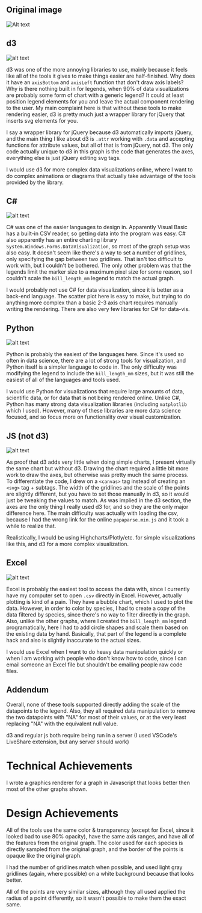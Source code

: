 ## Original image
![Alt text](./img/ggplot2.png)

## d3 ##
![alt text](./img/d3.png)

d3 was one of the more annoying libraries to use, mainly because it feels like all of the tools it gives to make things easier are half-finished. Why does it have an `axisBottom` and `axisLeft` function that don't draw axis labels? Why is there nothing built in for legends, when 90% of data visualizations are probably some form of chart with a generic legend? It could at least position legend elements for you and leave the actual component rendering to the user. My main complaint here is that without these tools to make rendering easier, d3 is pretty much just a wrapper library for jQuery that inserts svg elements for you.

I say a wrapper library for jQuery because d3 automatically imports jQuery, and the main thing I like about d3 is `.attr` working with `.data` and accepting functions for attribute values, but all of that is from jQuery, not d3. The only code actually unique to d3 in this graph is the code that generates the axes, everything else is just jQuery editing svg tags.

I would use d3 for more complex data visualizations online, where I want to do complex animations or diagrams that actually take advantage of the tools provided by the library.
## C# ##
![alt text](./img/csharp.png)

C# was one of the easier languages to design in. Apparently Visual Basic has a built-in CSV reader, so getting data into the program was easy. C# also apparently has an entire charting library `System.Windows.Forms.DataVisualization`, so most of the graph setup was also easy. It doesn't seem like there's a way to set a number of gridlines, only specifying the gap between two gridlines. That isn't too difficult to work with, but I couldn't be bothered. The only other problem was that the legends limit the marker size to a maximum pixel size for some reason, so I couldn't scale the `bill_length_mm` legend to match the actual graph.

I would probably not use C# for data visualization, since it is better as a back-end language. The scatter plot here is easy to make, but trying to do anything more complex than a basic 2-3 axis chart requires manually writing the rendering. There are also very few libraries for C# for data-vis.
## Python ##
![alt text](./img/python.png)

Python is probably the easiest of the languages here. Since it's used so often in data science, there are a lot of strong tools for visualization, and Python itself is a simpler language to code in. The only difficulty was modifying the legend to include the `bill_length_mm` sizes, but it was still the easiest of all of the languages and tools used.

I would use Python for visualizations that require large amounts of data, scientific data, or for data that is not being rendered online. Unlike C#, Python has many strong data visualization libraries (including `matplotlib` which I used). However, many of these libraries are more data science focused, and so focus more on functionality over visual customization.
## JS (not d3) ##
![alt text](./img/js.png)

As proof that d3 adds very little when doing simple charts, I present virtually the same chart but without d3. Drawing the chart required a little bit more work to draw the axes, but otherwise was pretty much the same process. To differentiate the code, I drew on a `<canvas>` tag instead of creating an `<svg>` tag + subtags. The width of the gridlines and the scale of the points are slightly different, but you have to set those manually in d3, so it would just be tweaking the values to match. As was implied in the d3 section, the axes are the only thing I really used d3 for, and so they are the only major difference here. The main difficulty was actually with loading the csv, because I had the wrong link for the online `papaparse.min.js` and it took a while to realize that.

Realistically, I would be using Highcharts/Plotly/etc. for simple visualizations like this, and d3 for a more complex visualization. 
## Excel ##
![alt text](./img/excel.png)

Excel is probably the easiest tool to access the data with, since I currently have my computer set to open `.csv` directly in Excel. However, actually plotting is kind of a pain. They have a bubble chart, which I used to plot the data. However, in order to color by species, I had to create a copy of the data filtered by species, since there's no way to filter directly in the graph. Also, unlike the other graphs, where I created the `bill_length_mm` legend programatically, here I had to add circle shapes and scale them based on the existing data by hand. Basically, that part of the legend is a complete hack and also is slightly inaccurate to the actual sizes.

I would use Excel when I want to do heavy data manipulation quickly or when I am working with people who don't know how to code, since I can email someone an Excel file but shouldn't be emailing people raw code files.
## Addendum ##
Overall, none of these tools supported directly adding the scale of the datapoints to the legend. Also, they all required data manipulation to remove the two datapoints with "NA" for most of their values, or at the very least replacing "NA" with the equivalent null value.

d3 and regular js both require being run in a server (I used VSCode's LiveShare extension, but any server should work)

# Technical Achievements #
I wrote a graphics renderer for a graph in Javascript that looks better then most of the other graphs shown.

# Design Achievements #
All of the tools use the same color & transparency (except for Excel, since it looked bad to use 80% opacity), have the same axis ranges, and have all of the features from the original graph. The color used for each species is directly sampled from the original graph, and the border of the points is opaque like the original graph.

I had the number of gridlines match when possible, and used light gray gridlines (again, where possible) on a white background because that looks better.

All of the points are very similar sizes, although they all used applied the radius of a point differently, so it wasn't possible to make them the exact same.
